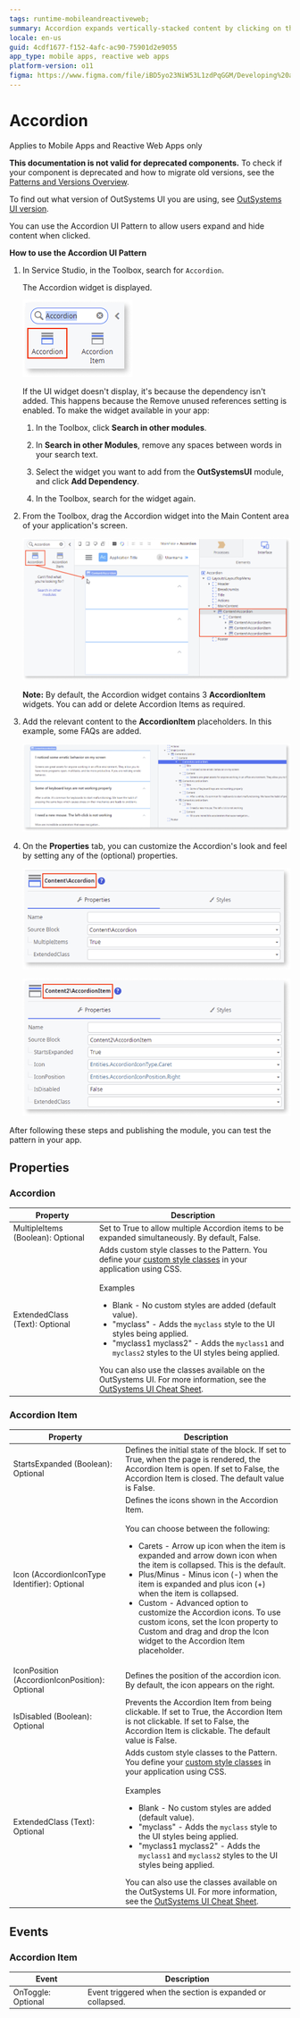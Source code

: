 ```yaml
---
tags: runtime-mobileandreactiveweb;  
summary: Accordion expands vertically-stacked content by clicking on the header.
locale: en-us
guid: 4cdf1677-f152-4afc-ac90-75901d2e9055
app_type: mobile apps, reactive web apps
platform-version: o11
figma: https://www.figma.com/file/iBD5yo23NiW53L1zdPqGGM/Developing%20an%20Application?node-id=205:0
---
```


# Accordion

<div class="info" markdown="1">

Applies to Mobile Apps and Reactive Web Apps only

</div>

<div class="info" markdown="1">

**This documentation is not valid for deprecated components.** To check if your component is deprecated and how to migrate old versions, see the [Patterns and Versions Overview](https://outsystemsui.outsystems.com/OutsystemsUiWebsite/MigrationOverview).

To find out what version of OutSystems UI you are using, see [OutSystems UI version](../../intro.md#outsystems-ui-version).

</div>

You can use the Accordion UI Pattern to allow users expand and hide content when clicked.

**How to use the Accordion UI Pattern**

1. In Service Studio, in the Toolbox, search for `Accordion`.

    The Accordion widget is displayed.

    ![Accordion widget](<images/accordion-widget-ss.png>)

    If the UI widget doesn't display, it's because the dependency isn't added. This happens because the Remove unused references setting is enabled. To make the widget available in your app:

    1. In the Toolbox, click **Search in other modules**.

    1. In **Search in other Modules**, remove any spaces between words in your search text.
    
    1. Select the widget you want to add from the **OutSystemsUI** module, and click **Add Dependency**. 
    
    1. In the Toolbox, search for the widget again.

1. From the Toolbox, drag the Accordion widget into the Main Content area of your application's screen.

    ![Drag widget to screen](<images/accordion-dragwidget-ss.png>)

    **Note:** By default, the Accordion widget contains 3 **AccordionItem** widgets. You can add or delete Accordion Items as required.

1. Add the relevant content to the **AccordionItem** placeholders. In this example, some FAQs are added.
  
    ![Add content to placeholders](<images/accordion-addcontent-ss.png>)

1. On the **Properties** tab, you can customize the Accordion's look and feel by setting any of the (optional) properties.

    ![Set relevant Accordion properties](<images/accordion-properties-ss.png>)

    ![Set relevant Accordion Item properties](<images/accordion-properties-item-ss.png>)

After following these steps and publishing the module, you can test the pattern in your app.

## Properties

### Accordion

| Property | Description  |
|---|--- |
| MultipleItems (Boolean): Optional | Set to True to allow multiple Accordion items to be expanded simultaneously. By default, False. |
| ExtendedClass (Text): Optional| Adds custom style classes to the Pattern. You define your [custom style classes](../../../../../develop/ui/look-feel/css.md) in your application using CSS.<br/><br/>Examples <ul><li>Blank - No custom styles are added (default value).</li><li>"myclass" - Adds the ``myclass`` style to the UI styles being applied.</li><li>"myclass1 myclass2" - Adds the ``myclass1`` and ``myclass2`` styles to the UI styles being applied.</li></ul>You can also use the classes available on the OutSystems UI. For more information, see the [OutSystems UI Cheat Sheet](https://outsystemsui.outsystems.com/OutSystemsUIWebsite/CheatSheet). |

### Accordion Item

|Property|Description|
|---|---|
|StartsExpanded (Boolean): Optional| Defines the initial state of the block. If set to True, when the page is rendered, the Accordion Item is open. If set to False, the Accordion Item is closed. The default value is False.|
|Icon (AccordionIconType Identifier): Optional|Defines the icons shown in the Accordion Item.<br/><br/>You can choose between the following:<ul><li>Carets - Arrow up icon when the item is expanded and arrow down icon when the item is collapsed. This is the default.</li><li> Plus/Minus - Minus icon (-) when the item is expanded and plus icon (+) when the item is collapsed.</li><li>Custom - Advanced option to customize the Accordion icons. To use custom icons, set the Icon property to Custom and drag and drop the Icon widget to the Accordion Item placeholder.</li></ul>|
|IconPosition (AccordionIconPosition): Optional|Defines the position of the accordion icon. By default, the icon appears on the right.|
|IsDisabled (Boolean): Optional| Prevents the Accordion Item from being clickable. If set to True, the Accordion Item is not clickable. If set to False, the Accordion Item is clickable. The default value is False.|
|ExtendedClass (Text): Optional| Adds custom style classes to the Pattern. You define your [custom style classes](../../../../../develop/ui/look-feel/css.md) in your application using CSS.<br/><br/>Examples <ul><li>Blank - No custom styles are added (default value).</li><li>"myclass" - Adds the ``myclass`` style to the UI styles being applied.</li><li>"myclass1 myclass2" - Adds the ``myclass1`` and ``myclass2`` styles to the UI styles being applied.</li></ul>You can also use the classes available on the OutSystems UI. For more information, see the [OutSystems UI Cheat Sheet](https://outsystemsui.outsystems.com/OutSystemsUIWebsite/CheatSheet). |

## Events

### Accordion Item

|Event|Description| 
|---|---|
|OnToggle: Optional|Event triggered when the section is expanded or collapsed.| 
